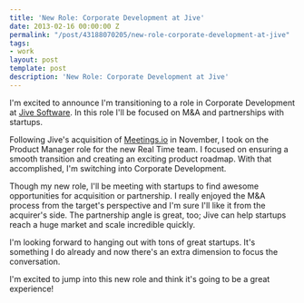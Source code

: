```yaml
---
title: 'New Role: Corporate Development at Jive'
date: 2013-02-16 00:00:00 Z
permalink: "/post/43188070205/new-role-corporate-development-at-jive"
tags:
- work
layout: post
template: post
description: 'New Role: Corporate Development at Jive'
---
```


I'm excited to announce I'm transitioning to a role in Corporate Development at [Jive Software](http://en.wikipedia.org/wiki/Jive_Software). In this role I'll be focused on M&amp;A and partnerships with startups.
 
Following Jive's acquisition of [Meetings.io](http://meetings.io/) in November, I took on the Product Manager role for the new Real Time team. I focused on ensuring a smooth transition and creating an exciting product roadmap. With that accomplished, I'm switching into Corporate Development.
 
Though my new role, I'll be meeting with startups to find awesome opportunities for acquisition or partnership. I really enjoyed the M&amp;A process from the target's perspective and I'm sure I'll like it from the acquirer's side. The partnership angle is great, too; Jive can help startups reach a huge market and scale incredible quickly.
 
I'm looking forward to hanging out with tons of great startups. It's something I do already and now there's an extra dimension to focus the conversation.
 
I'm excited to jump into this new role and think it's going to be a great experience!